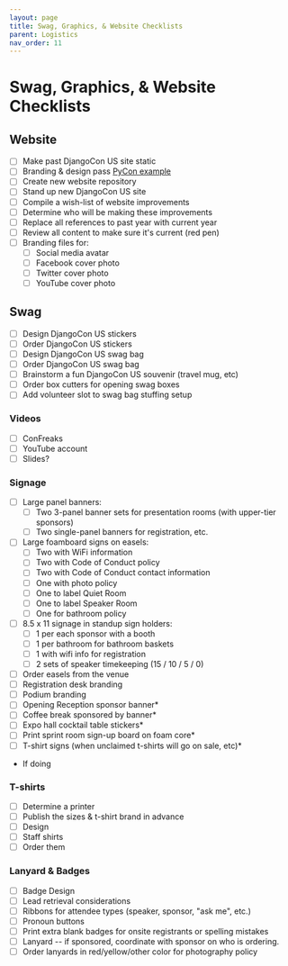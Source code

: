 ```yaml
---
layout: page
title: Swag, Graphics, & Website Checklists
parent: Logistics
nav_order: 11
---
```


# Swag, Graphics, & Website Checklists

## Website

- [ ] Make past DjangoCon US site static
- [ ] Branding & design pass [PyCon example](https://github.com/PyCon/2015/wiki/PyCon-2015-Branding)
- [ ] Create new website repository 
- [ ] Stand up new DjangoCon US site
- [ ] Compile a wish-list of website improvements
- [ ] Determine who will be making these improvements
- [ ] Replace all references to past year with current year
- [ ] Review all content to make sure it's current (red pen)
- [ ] Branding files for: 
  - [ ] Social media avatar 
  - [ ] Facebook cover photo 
  - [ ] Twitter cover photo 
  - [ ] YouTube cover photo 

## Swag

- [ ] Design DjangoCon US stickers
- [ ] Order DjangoCon US stickers
- [ ] Design DjangoCon US swag bag
- [ ] Order DjangoCon US swag bag
- [ ] Brainstorm a fun DjangoCon US souvenir (travel mug, etc)
- [ ] Order box cutters for opening swag boxes
- [ ] Add volunteer slot to swag bag stuffing setup

### Videos

- [ ] ConFreaks
- [ ] YouTube account
- [ ] Slides?

### Signage

- [ ] Large panel banners: 
    - [ ] Two 3-panel banner sets for presentation rooms (with upper-tier sponsors)
    - [ ] Two single-panel banners for registration, etc.
- [ ] Large foamboard signs on easels: 
    - [ ] Two with WiFi information 
    - [ ] Two with Code of Conduct policy 
    - [ ] Two with Code of Conduct contact information 
    - [ ] One with photo policy 
    - [ ] One to label Quiet Room 
    - [ ] One to label Speaker Room 
    - [ ] One for bathroom policy
- [ ] 8.5 x 11 signage in standup sign holders:
    - [ ] 1 per each sponsor with a booth
    - [ ] 1 per bathroom for bathroom baskets 
    - [ ] 1 with wifi info for registration 
    - [ ] 2 sets of speaker timekeeping (15 / 10 / 5 / 0) 
- [ ] Order easels from the venue
- [ ] Registration desk branding
- [ ] Podium branding
- [ ] Opening Reception sponsor banner*
- [ ] Coffee break sponsored by banner*
- [ ] Expo hall cocktail table stickers*
- [ ] Print sprint room sign-up board on foam core*
- [ ] T-shirt signs (when unclaimed t-shirts will go on sale, etc)*

* If doing 

### T-shirts

- [ ] Determine a printer
- [ ] Publish the sizes & t-shirt brand in advance
- [ ] Design
- [ ] Staff shirts
- [ ] Order them

### Lanyard & Badges

- [ ] Badge Design
- [ ] Lead retrieval considerations
- [ ] Ribbons for attendee types (speaker, sponsor, "ask me", etc.)
- [ ] Pronoun buttons 
- [ ] Print extra blank badges for onsite registrants or spelling mistakes 
- [ ] Lanyard -- if sponsored, coordinate with sponsor on who is ordering. 
- [ ] Order lanyards in red/yellow/other color for photography policy 
